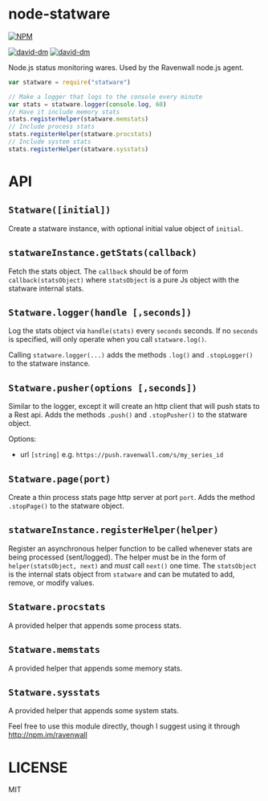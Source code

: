 node-statware
=============

[![NPM](https://nodei.co/npm/statware.png)](https://nodei.co/npm/statware/)

[![david-dm](https://david-dm.org/ravenwall/statware.png)](https://david-dm.org/ravenwall/statware/)
[![david-dm](https://david-dm.org/ravenwall/statware/dev-status.png)](https://david-dm.org/ravenwall/statware#info=devDependencies/)

Node.js status monitoring wares. Used by the Ravenwall node.js agent.

```javascript
var statware = require("statware")

// Make a logger that logs to the console every minute
var stats = statware.logger(console.log, 60)
// Have it include memory stats
stats.registerHelper(statware.memstats)
// Include process stats
stats.registerHelper(statware.procstats)
// Include system stats
stats.registerHelper(statware.sysstats)

```

API
===

`Statware([initial])`
---

Create a statware instance, with optional initial value object of `initial`.

`statwareInstance.getStats(callback)`
---

Fetch the stats object. The `callback` should be of form `callback(statsObject)` where `statsObject` is a pure Js object with the statware internal stats.

`Statware.logger(handle [,seconds])`
---

Log the stats object via `handle(stats)` every `seconds` seconds. If no `seconds` is specified, will only operate when you call `statware.log()`.

Calling `statware.logger(...)` adds the methods `.log()` and `.stopLogger()` to the statware instance.

`Statware.pusher(options [,seconds])`
---

Similar to the logger, except it will create an http client that will push stats to a Rest api. Adds the methods `.push()` and `.stopPusher()` to the statware object.

Options:

  * url `[string]` e.g. `https://push.ravenwall.com/s/my_series_id`

`Statware.page(port)`
---

Create a thin process stats page http server at port `port`. Adds the method `.stopPage()` to the statware object.

`statwareInstance.registerHelper(helper)`
---

Register an asynchronous helper function to be called whenever stats are being processed (sent/logged). The helper must be in the form of `helper(statsObject, next)` and *must* call `next()` one time. The `statsObject` is the internal stats object from `statware` and can be mutated to add, remove, or modify values.

`Statware.procstats`
---

A provided helper that appends some process stats.

`Statware.memstats`
---

A provided helper that appends some memory stats.

`Statware.sysstats`
---

A provided helper that appends some system stats.

Feel free to use this module directly, though I suggest using it through http://npm.im/ravenwall

LICENSE
=======

MIT